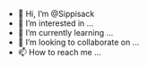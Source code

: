 - 👋 Hi, I’m @Sippisack
- 👀 I’m interested in ...
- 🌱 I’m currently learning ...
- 💞️ I’m looking to collaborate on ...
- 📫 How to reach me ...

<!---
Sippisack/Sippisack is a ✨ special ✨ repository because its `README.md` (this file) appears on your GitHub profile.
You can click the Preview link to take a look at your changes.
--->
